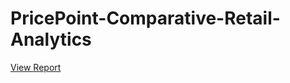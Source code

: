 # PricePoint-Comparative-Retail-Analytics
 
[View Report](https://github.com/salonijain04/PricePoint-Comparative-Retail-Analytics/blob/main/SNS_pdf.pdf)
